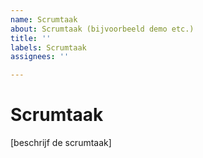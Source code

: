 ```yaml
---
name: Scrumtaak
about: Scrumtaak (bijvoorbeeld demo etc.)
title: ''
labels: Scrumtaak
assignees: ''

---
```


# Scrumtaak

[beschrijf de scrumtaak]
